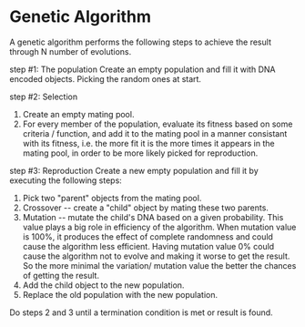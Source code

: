 # Genetic Algorithm

A genetic algorithm performs the following steps to achieve the result through N number of evolutions.

step #1: The population
Create an empty population and fill it with DNA encoded objects. Picking the random ones at start.

step #2: Selection
1. Create an empty mating pool.
2. For every member of the population, evaluate its fitness based on some criteria / function, and add it to the mating pool in a manner consistant with its fitness, i.e. the more fit it is the more times it appears in the mating pool, in order to be more likely picked for reproduction.

step #3: Reproduction
Create a new empty population and fill it by executing the following steps:

1. Pick two "parent" objects from the mating pool.
2. Crossover -- create a "child" object by mating these two parents.
3. Mutation -- mutate the child's DNA based on a given probability. This value plays a big role in efficiency of the algorithm. When mutation value is 100%, it produces the effect of complete randomness and could cause the algorithm less efficient. Having mutation value 0% could cause the algorithm not to evolve and making it worse to get the result. So the more minimal the variation/ mutation value the better the chances of getting the result.
4. Add the child object to the new population.
5. Replace the old population with the new population.

Do steps 2 and 3 until a termination condition is met or result is found.

